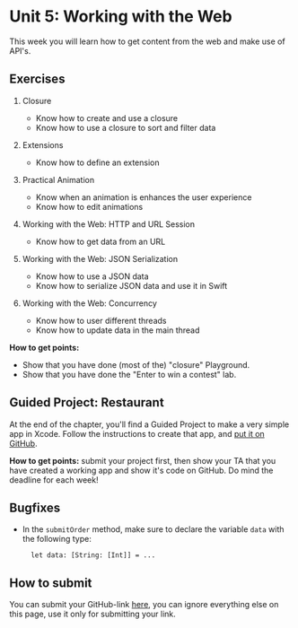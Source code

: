# Unit 5: Working with the Web
This week you will learn how to get content from the web and make use of API's.

## Exercises
1. Closure
	- Know how to create and use a closure
	- Know how to use a closure to sort and filter data

2. Extensions
	- Know how to define an extension

3. Practical Animation
	- Know when an animation is enhances the user experience
	- Know how to edit animations

4. Working with the Web: HTTP and URL Session
	- Know how to get data from an URL

5. Working with the Web: JSON Serialization
	- Know how to use a JSON data
	- Know how to serialize JSON data and use it in  Swift

6. Working with the Web: Concurrency
	- Know how to user different threads
	- Know how to update data in the main thread

**How to get points:**

- Show that you have done (most of the) "closure" Playground.
- Show that you have done the "Enter to win a contest" lab.

## Guided Project: Restaurant

At the end of the chapter, you'll find a Guided Project to make a very simple app in Xcode. Follow the instructions to create that app, and [put it on GitHub](/ios/github).

**How to get points:** submit your project first, then show your TA that you have created a working app and show it's code on GitHub. Do mind the deadline for each week!

## Bugfixes

- In the `submitOrder` method, make sure to declare the variable `data` with the following type:

        let data: [String: [Int]] = ...

## How to submit

You can submit your GitHub-link [here](/projects/many-lists#submit-content), you can ignore everything else on this page, use it only for submitting your link.